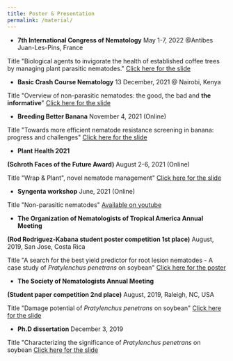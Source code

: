 ```yaml
---
title: Poster & Presentation 
permalink: /material/
--- 
```


- **7th International Congress of Nematology**
May 1-7, 2022 @Antibes Juan-Les-Pins, France

Title "Biological agents to invigorate the health of established coffee trees by managing plant parasitic nematodes."
[Click here for the slide](https://github.com/ksaikai/ksaikai.github.io/blob/master/files/ICN2022.pdf)



- **Basic Crash Course Nematology**
13 December, 2021 @ Nairobi, Kenya

Title "Overview of non-parasitic nematodes: the good, the bad and **the informative**"
[Click here for the slide](https://github.com/ksaikai/ksaikai.github.io/blob/master/files/BCCN2021.pdf)



- **Breeding Better Banana**
November 4, 2021 (Online)

Title "Towards more efficient nematode resistance screening in banana: progress and challenges"
[Click here for the slide](https://github.com/ksaikai/ksaikai.github.io/blob/master/files/ABBB.pdf)



- **Plant Health 2021**

**(Schroth Faces of the Future Award)** August 2-6, 2021 (Online)

Title "Wrap & Plant", novel nematode management"
[Click here for the slide](https://github.com/ksaikai/ksaikai.github.io/blob/master/files/PlantHealth2021.pdf)



- **Syngenta workshop**
June, 2021 (Online)

Title "Non-parasitic nematodes"
[Available on youtube](https://www.youtube.com/watch?v=WYr11nKgYF4)


- **The Organization of Nematologists of Tropical America Annual Meeting**

**(Rod Rodriguez-Kabana student poster competition 1st place)**
August, 2019, San Jose, Costa Rica

Title "A search for the best yield predictor for root lesion nematodes - A case study of *Pratylenchus penetrans* on soybean"
[Click here for the poster](https://github.com/ksaikai/ksaikai.github.io/blob/master/files/ONTA2019_poster.pdf)


- **The Society of Nematologists Annual Meeting**

**(Student paper competition 2nd place)**
August, 2019, Raleigh, NC, USA

Title "Damage potential of *Pratylenchus penetrans* on soybean"
[Click here for the slide](https://github.com/ksaikai/ksaikai.github.io/blob/master/files/SON2019.pdf)


- **Ph.D dissertation**
December 3, 2019

Title "Characterizing the significance of *Pratylenchus penetrans* on soybean
[Click here for the slide](https://github.com/ksaikai/ksaikai.github.io/blob/master/files/PhDdissertation.pdf)


